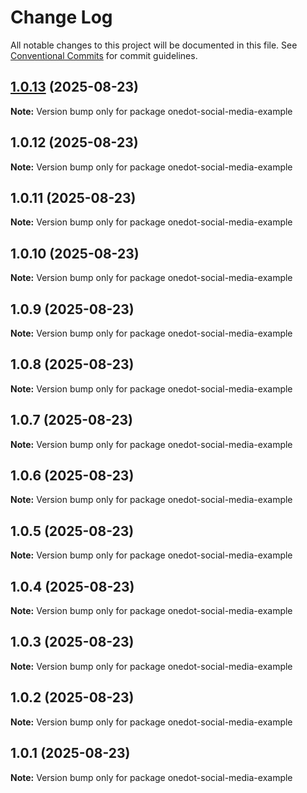 # Change Log

All notable changes to this project will be documented in this file.
See [Conventional Commits](https://conventionalcommits.org) for commit guidelines.

## [1.0.13](https://github.com/OneDot-Communications/Onedot-JS/compare/onedot-social-media-example@1.0.12...onedot-social-media-example@1.0.13) (2025-08-23)

**Note:** Version bump only for package onedot-social-media-example





## 1.0.12 (2025-08-23)

**Note:** Version bump only for package onedot-social-media-example





## 1.0.11 (2025-08-23)

**Note:** Version bump only for package onedot-social-media-example





## 1.0.10 (2025-08-23)

**Note:** Version bump only for package onedot-social-media-example





## 1.0.9 (2025-08-23)

**Note:** Version bump only for package onedot-social-media-example





## 1.0.8 (2025-08-23)

**Note:** Version bump only for package onedot-social-media-example





## 1.0.7 (2025-08-23)

**Note:** Version bump only for package onedot-social-media-example





## 1.0.6 (2025-08-23)

**Note:** Version bump only for package onedot-social-media-example





## 1.0.5 (2025-08-23)

**Note:** Version bump only for package onedot-social-media-example





## 1.0.4 (2025-08-23)

**Note:** Version bump only for package onedot-social-media-example





## 1.0.3 (2025-08-23)

**Note:** Version bump only for package onedot-social-media-example





## 1.0.2 (2025-08-23)

**Note:** Version bump only for package onedot-social-media-example





## 1.0.1 (2025-08-23)

**Note:** Version bump only for package onedot-social-media-example
